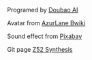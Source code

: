 Programed by [Doubao AI](https://www.doubao.com/chat/)

Avatar from [AzurLane Bwiki](https://wiki.biligame.com/blhx/%E9%A6%96%E9%A1%B5)

Sound effect from [Pixabay](https://pixabay.com/sound-effects/)

Git page [Z52 Synthesis](https://user-265.github.io/Z52-Synthesis/)
